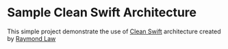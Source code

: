 # Sample Clean Swift Architecture

This simple project demonstrate the use of [Clean Swift](https://clean-swift.com) architecture created by [Raymond Law](https://github.com/rayvinly)
